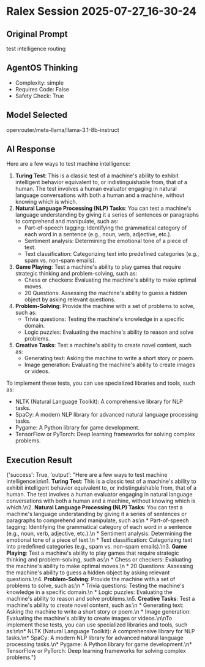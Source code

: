 # Ralex Session 2025-07-27_16-30-24

## Original Prompt
test intelligence routing

## AgentOS Thinking
- Complexity: simple
- Requires Code: False
- Safety Check: True

## Model Selected
openrouter/meta-llama/llama-3.1-8b-instruct

## AI Response
Here are a few ways to test machine intelligence:

1.  **Turing Test**: This is a classic test of a machine's ability to exhibit intelligent behavior equivalent to, or indistinguishable from, that of a human. The test involves a human evaluator engaging in natural language conversations with both a human and a machine, without knowing which is which.
2.  **Natural Language Processing (NLP) Tasks**: You can test a machine's language understanding by giving it a series of sentences or paragraphs to comprehend and manipulate, such as:
    *   Part-of-speech tagging: Identifying the grammatical category of each word in a sentence (e.g., noun, verb, adjective, etc.).
    *   Sentiment analysis: Determining the emotional tone of a piece of text.
    *   Text classification: Categorizing text into predefined categories (e.g., spam vs. non-spam emails).
3.  **Game Playing**: Test a machine's ability to play games that require strategic thinking and problem-solving, such as:
    *   Chess or checkers: Evaluating the machine's ability to make optimal moves.
    *   20 Questions: Assessing the machine's ability to guess a hidden object by asking relevant questions.
4.  **Problem-Solving**: Provide the machine with a set of problems to solve, such as:
    *   Trivia questions: Testing the machine's knowledge in a specific domain.
    *   Logic puzzles: Evaluating the machine's ability to reason and solve problems.
5.  **Creative Tasks**: Test a machine's ability to create novel content, such as:
    *   Generating text: Asking the machine to write a short story or poem.
    *   Image generation: Evaluating the machine's ability to create images or videos.

To implement these tests, you can use specialized libraries and tools, such as:

*   NLTK (Natural Language Toolkit): A comprehensive library for NLP tasks.
*   SpaCy: A modern NLP library for advanced natural language processing tasks.
*   Pygame: A Python library for game development.
*   TensorFlow or PyTorch: Deep learning frameworks for solving complex problems.

## Execution Result
{'success': True, 'output': "Here are a few ways to test machine intelligence:\n\n1.  **Turing Test**: This is a classic test of a machine's ability to exhibit intelligent behavior equivalent to, or indistinguishable from, that of a human. The test involves a human evaluator engaging in natural language conversations with both a human and a machine, without knowing which is which.\n2.  **Natural Language Processing (NLP) Tasks**: You can test a machine's language understanding by giving it a series of sentences or paragraphs to comprehend and manipulate, such as:\n    *   Part-of-speech tagging: Identifying the grammatical category of each word in a sentence (e.g., noun, verb, adjective, etc.).\n    *   Sentiment analysis: Determining the emotional tone of a piece of text.\n    *   Text classification: Categorizing text into predefined categories (e.g., spam vs. non-spam emails).\n3.  **Game Playing**: Test a machine's ability to play games that require strategic thinking and problem-solving, such as:\n    *   Chess or checkers: Evaluating the machine's ability to make optimal moves.\n    *   20 Questions: Assessing the machine's ability to guess a hidden object by asking relevant questions.\n4.  **Problem-Solving**: Provide the machine with a set of problems to solve, such as:\n    *   Trivia questions: Testing the machine's knowledge in a specific domain.\n    *   Logic puzzles: Evaluating the machine's ability to reason and solve problems.\n5.  **Creative Tasks**: Test a machine's ability to create novel content, such as:\n    *   Generating text: Asking the machine to write a short story or poem.\n    *   Image generation: Evaluating the machine's ability to create images or videos.\n\nTo implement these tests, you can use specialized libraries and tools, such as:\n\n*   NLTK (Natural Language Toolkit): A comprehensive library for NLP tasks.\n*   SpaCy: A modern NLP library for advanced natural language processing tasks.\n*   Pygame: A Python library for game development.\n*   TensorFlow or PyTorch: Deep learning frameworks for solving complex problems."}
